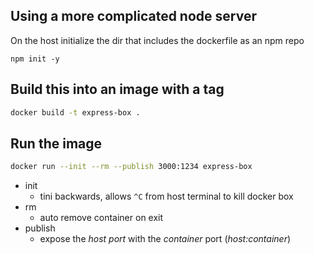 ## Using a more complicated node server

On the host initialize the dir that includes the dockerfile as an npm repo

```
npm init -y
```

## Build this into an image with a tag

```bash
docker build -t express-box .
```

## Run the image

```bash
docker run --init --rm --publish 3000:1234 express-box
```

- init
  - tini backwards, allows `^C` from host terminal to kill docker box
- rm
  - auto remove container on exit
- publish
  - expose the _host port_ with the _container_ port (_host:container_)
